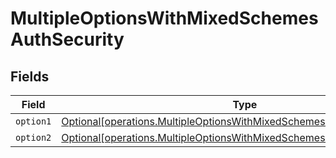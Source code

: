 # MultipleOptionsWithMixedSchemesAuthSecurity


## Fields

| Field                                                                                                                                                        | Type                                                                                                                                                         | Required                                                                                                                                                     | Description                                                                                                                                                  |
| ------------------------------------------------------------------------------------------------------------------------------------------------------------ | ------------------------------------------------------------------------------------------------------------------------------------------------------------ | ------------------------------------------------------------------------------------------------------------------------------------------------------------ | ------------------------------------------------------------------------------------------------------------------------------------------------------------ |
| `option1`                                                                                                                                                    | [Optional[operations.MultipleOptionsWithMixedSchemesAuthSecurityOption1]](undefined/models/operations/multipleoptionswithmixedschemesauthsecurityoption1.md) | :heavy_minus_sign:                                                                                                                                           | N/A                                                                                                                                                          |
| `option2`                                                                                                                                                    | [Optional[operations.MultipleOptionsWithMixedSchemesAuthSecurityOption2]](undefined/models/operations/multipleoptionswithmixedschemesauthsecurityoption2.md) | :heavy_minus_sign:                                                                                                                                           | N/A                                                                                                                                                          |